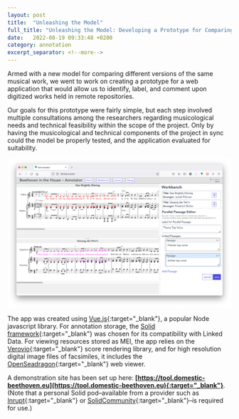 ```yaml
---
layout: post
title:  "Unleashing the Model"
full_title: "Unleashing the Model: Developing a Prototype for Comparing Remote Resources"
date:   2022-08-19 09:33:48 +0200
category: annotation
excerpt_separator: <!--more-->
---
```


Armed with a new model for comparing different versions of the same musical work, we went to work on creating a prototype for a web application that would allow us to identify, label, and comment upon digitized works held in remote repositories.

<!--more-->

Our goals for this prototype were fairly simple, but each step involved multiple consultations among the researchers regarding musicological needs and technical feasibility within the scope of the project. Only by having the musicological and technical components of the project in sync could the model be properly tested, and the application evaluated for suitability.

![Beethoven in the House BitH-annotator app](/assets/img/prototypeScreenshot.png)
<!-- {:height="430px" width="300px"} -->

The app was created using [Vue.js](https://vuejs.org/){:target="_blank"}, a popular Node javascript library. For annotation storage, the [Solid framework](https://solidproject.org/users/get-a-pod){:target="_blank"} was chosen for its compatibility with Linked Data. For viewing resources stored as MEI, the app relies on the [Verovio](https://www.verovio.org/index.xhtml){:target="_blank"} score rendering library, and for high resolution digital image files of facsimiles, it includes the [OpenSeadragon](https://openseadragon.github.io/){:target="_blank"} web viewer.

A demonstration site has been set up here: __[https://tool.domestic-beethoven.eu](https://tool.domestic-beethoven.eu){:target="_blank"}__. (Note that a personal Solid pod–available from a provider such as [Inrupt](https://signup.pod.inrupt.com/){:target="_blank"} or [SolidCommunity](https://solidcommunity.net/){:target="_blank"}–is required for use.)
